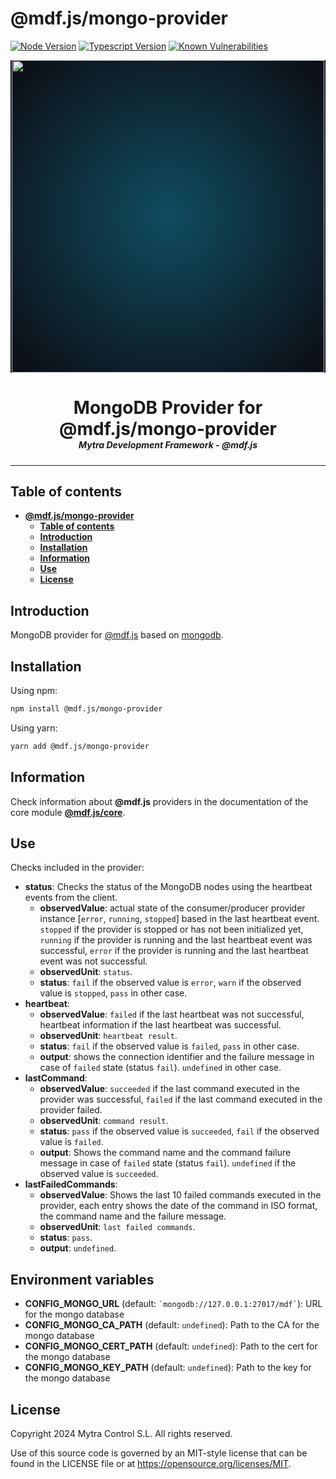 # **@mdf.js/mongo-provider**

[![Node Version](https://img.shields.io/static/v1?style=flat\&logo=node.js\&logoColor=green\&label=node\&message=%3E=20\&color=blue)](https://nodejs.org/en/)
[![Typescript Version](https://img.shields.io/static/v1?style=flat\&logo=typescript\&label=Typescript\&message=5.4\&color=blue)](https://www.typescriptlang.org/)
[![Known Vulnerabilities](https://img.shields.io/static/v1?style=flat\&logo=snyk\&label=Vulnerabilities\&message=0\&color=300A98F)](https://snyk.io/package/npm/snyk)

<!-- markdownlint-disable MD033 MD041 -->

<p align="center">
  <div style="text-align:center;background-image:radial-gradient(circle farthest-corner at 50% 50%, #104c60, #0c0c13);">
    <img src="https://assets.website-files.com/626a3ef32d23835d9b2e4532/6290ab1e2d3e0d922913a6e3_digitalizacion_ENG.svg"alt="netin"width="500">
  </div>
</p>

<h1 style="text-align:center;margin-bottom:0">MongoDB Provider for @mdf.js/mongo-provider</h1>
<h5 style="text-align:center;margin-top:0">Mytra Development Framework - @mdf.js</h5>

<!-- markdownlint-enable MD033 -->

***

## **Table of contents**

- [**@mdf.js/mongo-provider**](#mdfjsmongo-provider)
  - [**Table of contents**](#table-of-contents)
  - [**Introduction**](#introduction)
  - [**Installation**](#installation)
  - [**Information**](#information)
  - [**Use**](#use)
  - [**License**](#license)

## **Introduction**

MongoDB provider for [@mdf.js](https://mytracontrol.github.io/mdf.js/) based on [mongodb](https://www.npmjs.com/package/mongodb).

## **Installation**

Using npm:

```bash
npm install @mdf.js/mongo-provider
```

Using yarn:

```bash
yarn add @mdf.js/mongo-provider
```

## **Information**

Check information about **@mdf.js** providers in the documentation of the core module [**@mdf.js/core**](https://mytracontrol.github.io/mdf.js/modules/_mdf_js_core.html).

## **Use**

Checks included in the provider:

- **status**: Checks the status of the MongoDB nodes using the heartbeat events from the client.
  - **observedValue**: actual state of the consumer/producer provider instance \[`error`, `running`, `stopped`] based in the last heartbeat event. `stopped` if the provider is stopped or has not been initialized yet, `running` if the provider is running and the last heartbeat event was successful, `error` if the provider is running and the last heartbeat event was not successful.
  - **observedUnit**: `status`.
  - **status**: `fail` if the observed value is `error`, `warn` if the observed value is `stopped`, `pass` in other case.
- **heartbeat**:
  - **observedValue**: `failed` if the last heartbeat was not successful, heartbeat information if the last heartbeat was successful.
  - **observedUnit**: `heartbeat result`.
  - **status**: `fail` if the observed value is `failed`, `pass` in other case.
  - **output**: shows the connection identifier and the failure message in case of `failed` state (status `fail`). `undefined` in other case.
- **lastCommand**:
  - **observedValue**: `succeeded` if the last command executed in the provider was successful, `failed` if the last command executed in the provider failed.
  - **observedUnit**: `command result`.
  - **status**: `pass` if the observed value is `succeeded`, `fail` if the observed value is `failed`.
  - **output**: Shows the command name and the command failure message in case of `failed` state (status `fail`). `undefined` if the observed value is `succeeded`.
- **lastFailedCommands**:
  - **observedValue**: Shows the last 10 failed commands executed in the provider, each entry shows the date of the command in ISO format, the command name and the failure message.
  - **observedUnit**: `last failed commands`.
  - **status**: `pass`.
  - **output**: `undefined`.

## **Environment variables**

- **CONFIG\_MONGO\_URL** (default: `` `mongodb://127.0.0.1:27017/mdf` ``): URL for the mongo database
- **CONFIG\_MONGO\_CA\_PATH** (default: `undefined`): Path to the CA for the mongo database
- **CONFIG\_MONGO\_CERT\_PATH** (default: `undefined`): Path to the cert for the mongo database
- **CONFIG\_MONGO\_KEY\_PATH** (default: `undefined`): Path to the key for the mongo database

## **License**

Copyright 2024 Mytra Control S.L. All rights reserved.

Use of this source code is governed by an MIT-style license that can be found in the LICENSE file or at <https://opensource.org/licenses/MIT>.
